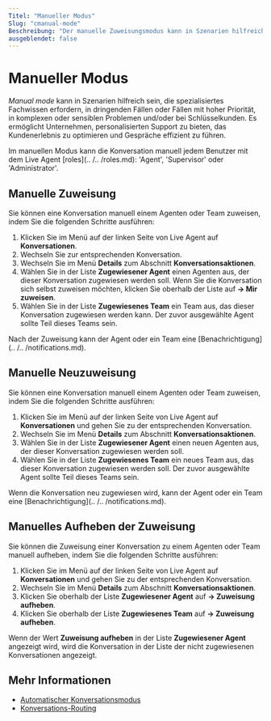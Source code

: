 ```yaml
---
Titel: "Manueller Modus"
Slug: "cmanual-mode"
Beschreibung: "Der manuelle Zuweisungsmodus kann in Szenarien hilfreich sein, in denen spezielles Fachwissen erforderlich ist, in dringenden Fällen oder Fällen mit hoher Priorität, in komplexen oder sensiblen Problemen und/oder bei Schlüsselkunden."
ausgeblendet: false
---
```


# Manueller Modus

_Manual mode_ kann in Szenarien hilfreich sein, die spezialisiertes Fachwissen erfordern, in dringenden Fällen oder Fällen mit hoher Priorität, in komplexen oder sensiblen Problemen und/oder bei Schlüsselkunden. Es ermöglicht Unternehmen, personalisierten Support zu bieten, das Kundenerlebnis zu optimieren und Gespräche effizient zu führen.

Im manuellen Modus kann die Konversation manuell jedem Benutzer mit dem Live Agent [roles](.. /.. /roles.md): 'Agent', 'Supervisor' oder 'Administrator'.

## Manuelle Zuweisung

Sie können eine Konversation manuell einem Agenten oder Team zuweisen, indem Sie die folgenden Schritte ausführen:

1. Klicken Sie im Menü auf der linken Seite von Live Agent auf **Konversationen**.
2. Wechseln Sie zur entsprechenden Konversation.
3. Wechseln Sie im Menü **Details** zum Abschnitt **Konversationsaktionen**.
4. Wählen Sie in der Liste **Zugewiesener Agent** einen Agenten aus, der dieser Konversation zugewiesen werden soll. Wenn Sie die Konversation sich selbst zuweisen möchten, klicken Sie oberhalb der Liste auf **→ Mir zuweisen**.
5. Wählen Sie in der Liste **Zugewiesenes Team** ein Team aus, das dieser Konversation zugewiesen werden kann. Der zuvor ausgewählte Agent sollte Teil dieses Teams sein.

Nach der Zuweisung kann der Agent oder ein Team eine [Benachrichtigung](.. /.. /notifications.md).

## Manuelle Neuzuweisung

Sie können eine Konversation manuell einem Agenten oder Team zuweisen, indem Sie die folgenden Schritte ausführen:

1. Klicken Sie im Menü auf der linken Seite von Live Agent auf **Konversationen** und gehen Sie zu der entsprechenden Konversation.
2. Wechseln Sie im Menü **Details** zum Abschnitt **Konversationsaktionen**.
3. Wählen Sie in der Liste **Zugewiesener Agent** einen neuen Agenten aus, der dieser Konversation zugewiesen werden soll.
4. Wählen Sie in der Liste **Zugewiesenes Team** ein neues Team aus, das dieser Konversation zugewiesen werden soll. Der zuvor ausgewählte Agent sollte Teil dieses Teams sein.

Wenn die Konversation neu zugewiesen wird, kann der Agent oder ein Team eine [Benachrichtigung](.. /.. /notifications.md).

## Manuelles Aufheben der Zuweisung

Sie können die Zuweisung einer Konversation zu einem Agenten oder Team manuell aufheben, indem Sie die folgenden Schritte ausführen:

1. Klicken Sie im Menü auf der linken Seite von Live Agent auf **Konversationen** und gehen Sie zu der entsprechenden Konversation.
2. Wechseln Sie im Menü **Details** zum Abschnitt **Konversationsaktionen**.
3. Klicken Sie oberhalb der Liste **Zugewiesener Agent** auf **→ Zuweisung aufheben**.
4. Klicken Sie oberhalb der Liste **Zugewiesenes Team** auf **→ Zuweisung aufheben**.

Wenn der Wert **Zuweisung aufheben** in der Liste **Zugewiesener Agent** angezeigt wird, wird die Konversation in der Liste der nicht zugewiesenen Konversationen angezeigt.

## Mehr Informationen

- [Automatischer Konversationsmodus](automatic-mode.md)
- [Konversations-Routing](overview.md)